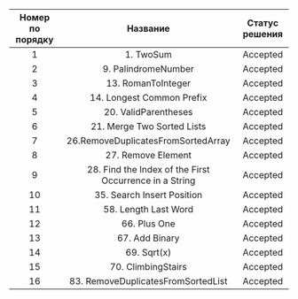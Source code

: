 |         Номер по порядку         |         Название                       | Статус решения           |
| :----------------------------:   | :------------------------------------: | :----------------------: |  
|1                                 | 1. TwoSum                              | Accepted                 |
|2                                 | 9. PalindromeNumber                    | Accepted                 |
|3                                 | 13. RomanToInteger                     | Accepted                 |
|4                                 | 14. Longest Common Prefix              | Accepted                 |  
|5                                 | 20. ValidParentheses                   | Accepted                 |  
|6                                 | 21. Merge Two Sorted Lists             | Accepted                 |   
|7                                 | 26.RemoveDuplicatesFromSortedArray     | Accepted                 | 
|8                                 | 27. Remove Element                     | Accepted                 | 
|9                                 | 28. Find the Index of the First Occurrence in a String| Accepted                 | 
|10                                | 35. Search Insert Position             | Accepted                 | 
|11                                | 58. Length Last Word                   | Accepted                 | 
|12                                | 66. Plus One                           | Accepted                 | 
|13                                | 67. Add Binary                         | Accepted                 | 
|14                                | 69. Sqrt(x)                            | Accepted                 | 
|15                                | 70. ClimbingStairs                     | Accepted                 | 
|16                                | 83. RemoveDuplicatesFromSortedList                     | Accepted                 | 

